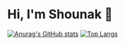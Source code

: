 # Hi, I'm Shounak 👋

[![Anurag's GitHub stats](https://github-readme-stats.vercel.app/api?username=dasShounak&show_icons=true&title_color=61B950&bg_color=0D1117&text_color=E2E8F0&icon_color=61B950&hide_border=true&custom_title=Stats&line_height=33)](https://github.com/anuraghazra/github-readme-stats)
[![Top Langs](https://github-readme-stats.vercel.app/api/top-langs/?username=dasShounak&title_color=61B950&bg_color=0D1117&text_color=E2E8F0&icon_color=61B950&hide_border=true)](https://github.com/anuraghazra/github-readme-stats)
